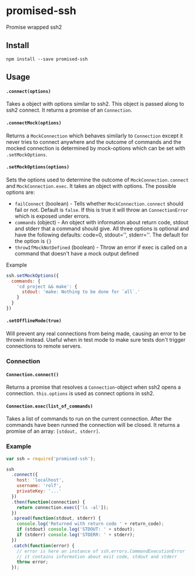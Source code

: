 # promised-ssh
Promise wrapped ssh2

## Install
```
npm install --save promised-ssh
```

## Usage
#### `.connect(options)`
Takes a object with options similar to ssh2. This object is passed along
to ssh2 connect. It returns a promise of an `Connection`.

#### `.connectMock(options)`
Returns a `MockConnection` which behaves similarly to `Connection` except
it never tries to connect anywhere and the outcome of commands and the mocked
connection is determined by mock-options which can be set with `.setMockOptions`.

#### `.setMockOptions(options)`
Sets the options used to determine the outcome of `MockConnection.connect` and
`MockConnection.exec`. It takes an object with options. The possible options are:

* `failConnect` (boolean) - Tells whether `MockConnection.connect` should fail or not.
  Default is `false`. If this is true it will throw an `ConnectionError` which is
  exposed under errors.
* `commands` (object) - An object with information about return code, stdout and
  stderr that a command should give. All three options is optional and have the
  following defaults: code=0, stdout='', stderr=''. The default for the option
  is `{}`
* `throwIfMockNotDefined` (boolean) - Throw an error if exec is called
  on a command that doesn't have a mock output defined

Example
```javascript
ssh.setMockOptions({
  commands: {
    'cd project && make': {
      stdout: 'make: Nothing to be done for `all`.'
    }
  }
})
```

#### `.setOfflineMode(true)`
Will prevent any real connections from being made, causing an error to
be throwin instead. Useful when in test mode to make sure tests don't
trigger connections to remote servers.

### Connection
#### `Connection.connect()`
Returns a promise that resolves a `Connection`-object when ssh2 opens a connection.
`this.options` is used as connect options in ssh2.

#### `Connection.exec(list_of_commands)`
Takes a list of commands to run on the current connection. After the commands
have been runned the connection will be closed. It returns a promise of an array:
`[stdout, stderr]`.

### Example
```javascript
var ssh = require('promised-ssh');

ssh
  .connect({
    host: 'localhost',
    username: 'rolf',
    privateKey: '...'
  })
  .then(function(connection) {
    return connection.exec(['ls -al']);
  })
  .spread(function(stdout, stderr) {
    console.log('Returned with return code ' + return_code);
    if (stdout) console.log('STDOUT: ' + stdout);
    if (stderr) console.log('STDERR: ' + stderr);
  })
  .catch(function(error) {
    // error is here an instance of ssh.errors.CommandExecutionError
    // it contains information about exit code, stdout and stderr
    throw error;
  });
```
